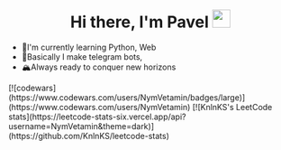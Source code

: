 
<div>
  <h1 align="center">Hi there, I'm Pavel
  <img src="https://github.com/blackcater/blackcater/raw/main/images/Hi.gif" height="32"/></h1>
  
  <ul>
    <li>🌱I'm currently learning Python, Web</li>
    <li>📝Basically I make telegram bots, </li>
    <li>🏔️Always ready to conquer new horizons</li>
  </ul>
</div>
[![codewars](https://www.codewars.com/users/NymVetamin/badges/large)](https://www.codewars.com/users/NymVetamin)
[![KnlnKS's LeetCode stats](https://leetcode-stats-six.vercel.app/api?username=NymVetamin&theme=dark)](https://github.com/KnlnKS/leetcode-stats)



